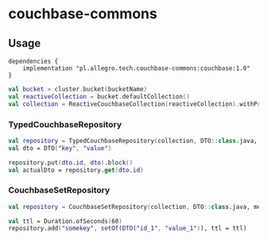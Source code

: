 # couchbase-commons

## Usage

```
dependencies {
    implementation "pl.allegro.tech.couchbase-commons:couchbase:1.0"
}
```

```kotlin
val bucket = cluster.bucket(bucketName)
val reactiveCollection = bucket.defaultCollection()
val collection = ReactiveCouchbaseCollection(reactiveCollection).withPrefix(prefix)
```

### TypedCouchbaseRepository

```kotlin
val repository = TypedCouchbaseRepository(collection, DTO::class.java, SimpleMeterRegistry())
val dto = DTO("key", "value")

repository.put(dto.id, dto).block()
val actualDto = repository.get(dto.id)
```

### CouchbaseSetRepository

```kotlin
val repository = CouchbaseSetRepository(collection, DTO::class.java, meterRegistry)

val ttl = Duration.ofSeconds(60)
repository.add("somekey", setOf(DTO("id_1", "value_1")), ttl = ttl)
```